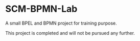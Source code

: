 # SCM-BPMN-Lab
A small BPEL and BPMN project for training purpose.

This project is completed and will not be pursued any further.
